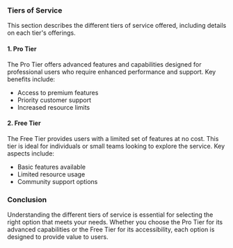 ### Tiers of Service

This section describes the different tiers of service offered, including details on each tier's offerings.

#### 1. Pro Tier

The Pro Tier offers advanced features and capabilities designed for professional users who require enhanced performance and support. Key benefits include:

- Access to premium features
- Priority customer support
- Increased resource limits

#### 2. Free Tier

The Free Tier provides users with a limited set of features at no cost. This tier is ideal for individuals or small teams looking to explore the service. Key aspects include:

- Basic features available
- Limited resource usage
- Community support options

### Conclusion

Understanding the different tiers of service is essential for selecting the right option that meets your needs. Whether you choose the Pro Tier for its advanced capabilities or the Free Tier for its accessibility, each option is designed to provide value to users.
